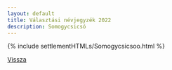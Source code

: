 ```yaml
---
layout: default
title: Választási névjegyzék 2022
description: Somogycsicsó
---
```


{% include settlementHTMLs/Somogycsicsoo.html %}

[Vissza](./)